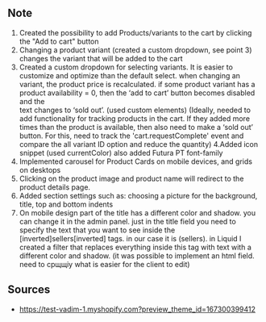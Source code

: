 
## Note
1.  Created the possibility to add Products/variants to the cart by clicking the "Add to cart" button
 2. Changing a product variant (created a custom dropdown, see point 3) changes the variant that will be added to the cart
 3. Created a custom dropdown for selecting variants. It is easier to customize and optimize than the default select. when changing an variant, the product price is recalculated. if some product  variant has a product availability = 0, then the ‘add to cart’ button becomes disabled and the   
    text changes to ‘sold out’. (used custom elements) (Ideally,  needed to add functionality for tracking products in the cart. If they added more times than the product is available, then also need to make a ‘sold out’ button. For this, need to track the 'cart.requestComplete' event and 
    compare the all variant ID option and reduce the quantity)
 4.Added icon snippet (used currentColor) also added Futura PT font-family
 5. Implemented carousel for Product Cards on mobile devices, and grids on desktops
 6. Clicking on the product image and product name will redirect to the product details page.
 7. Added section settings such as: choosing a picture for the background, title, top and bottom indents
 8. On mobile design part of the title has a different color and shadow. you can change it in the admin panel. just in the title field you need to specify the text that you want to see inside the [inverted]sellers[inverted] tags. in our case it is (sellers). in Liquid I created a filter that 
    replaces everything inside this tag with text with a different color and shadow. (it was possible to implement an html field. need to срщщіу what is easier for the client to edit)

## Sources

- https://test-vadim-1.myshopify.com?preview_theme_id=167300399412
